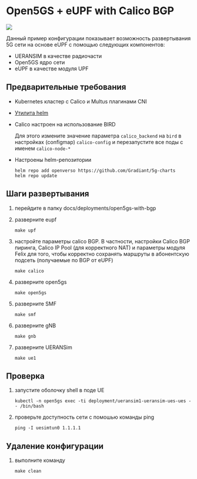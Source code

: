 # Open5GS + eUPF with Calico BGP

![](./schema.png)

Данный пример конфигурации показывает возможность развертывания 5G сети на основе eUPF с помощью следующих компонентов:
- UERANSIM в качестве радиочасти
- Open5GS ядро сети
- eUPF в качестве модуля UPF

## Предварительные требования

- Kubernetes кластер с Calico и Multus плагинами CNI
- [Утилита helm](https://helm.sh/docs/intro/install/)
- Calico настроен на использование BIRD

    Для этого измените значение параметра `calico_backend` на `bird` в настройках (configmap) `calico-config` и перезапустите все поды с именем `calico-node-*`

- Настроены helm-репозитории

    ```
    helm repo add openverso https://github.com/Gradiant/5g-charts
    helm repo update
    ```

## Шаги развертывания

1. перейдите в папку docs/deployments/open5gs-with-bgp
1. разверните eupf

    `make upf`

1. настройте параметры calico BGP. В частности, настройки Calico BGP пиринга, Calico IP Pool (для корректного NAT) и параметры модуля Felix для того, чтобы корректно сохранять маршруты в абонентскую подсеть (получаемые по BGP от eUPF)

    `make calico`

3. разверните open5gs

    `make open5gs`

4. разверните SMF

    `make smf`

5. разверните gNB

    `make gnb`

6. разверните UERANSim

    `make ue1`

## Проверка

1. запустите оболочку shell в поде UE

    `kubectl -n open5gs exec -ti deployment/ueransim1-ueransim-ues-ues -- /bin/bash`

1. проверьте доступность сети с помошью команды ping

    `ping -I uesimtun0 1.1.1.1`

## Удаление конфигурации

1. выполните команду

    `make clean`
